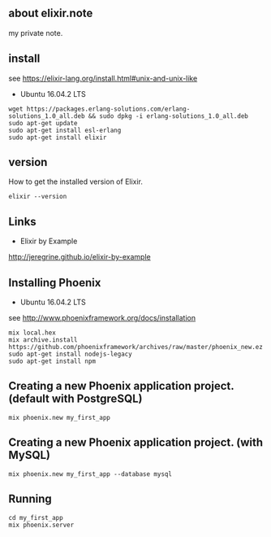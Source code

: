 ## about elixir.note

my private note.

## install

see https://elixir-lang.org/install.html#unix-and-unix-like

- Ubuntu 16.04.2 LTS

```shell
wget https://packages.erlang-solutions.com/erlang-solutions_1.0_all.deb && sudo dpkg -i erlang-solutions_1.0_all.deb
sudo apt-get update
sudo apt-get install esl-erlang
sudo apt-get install elixir
```

## version

How to get the installed version of Elixir.

```
elixir --version
```

## Links

- Elixir by Example

http://jeregrine.github.io/elixir-by-example


## Installing Phoenix

- Ubuntu 16.04.2 LTS

see http://www.phoenixframework.org/docs/installation

```
mix local.hex
mix archive.install https://github.com/phoenixframework/archives/raw/master/phoenix_new.ez
sudo apt-get install nodejs-legacy
sudo apt-get install npm
```

## Creating a new Phoenix application project. (default with PostgreSQL)

```
mix phoenix.new my_first_app
```

## Creating a new Phoenix application project. (with MySQL)

```
mix phoenix.new my_first_app --database mysql
```

## Running

```
cd my_first_app
mix phoenix.server
```
